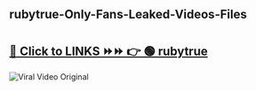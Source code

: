 
 ## rubytrue-Only-Fans-Leaked-Videos-Files

# <h2><a href="https://mediaupload.pro?rubytrue">🔗 Click to LINKS ⏩⏩ 👉 🟢 rubytrue </a></h2>

<a href="https://mediaupload.pro?rubytrue" rel="nofollow" data-target="animated-image.originalLink"><img src="https://i.ibb.co.com/xMMVF88/686577567.gif" alt="Viral Video Original" style="max-width: 100%; display: inline-block;" data-target="animated-image.originalImage"></a>